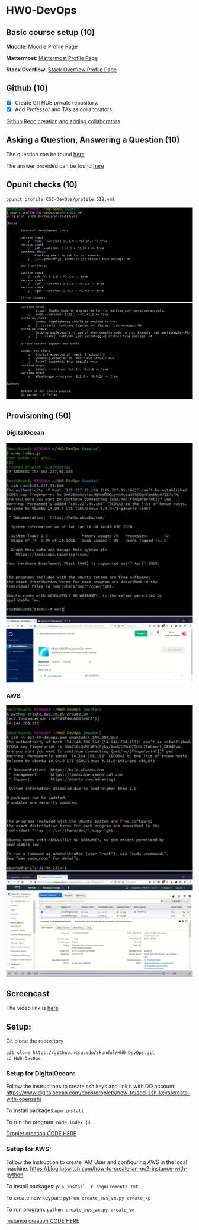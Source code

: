 # HW0-DevOps

## Basic course setup (10)
**Moodle**: [Moodle Profile Page](resources/moodle_profile.png)

**Mattermost**: [Mattermost Profile Page](resources/mattermost_profile.jpeg)

**Stack Overflow**: [Stack Overflow Profile Page](resources/stackoverflow_profile.png)


## Github (10)
- [X] Create GITHUB private repository.
- [X] Add Professor and TAs as collaborators.

[Github Repo creation and adding collaborators](resources/devops_hw0_1.png)


## Asking a Question, Answering a Question (10)
The question can be found [here](https://stackoverflow.com/c/ncsu/questions/1091)

The answer provided can be found [here](https://stackoverflow.com/c/ncsu/questions/1096/1120#1120)

## Opunit checks (10)
`opunit profile CSC-DevOps/profile:519.yml` <br>

![](resources/devops_hw0_3_1.png)
![](resources/devops_hw0_3_2.png)


## Provisioning (50)
### DigitalOcean
![](resources/DO.png)
![](resources/DO2.png)

### AWS
![](resources/AWS.png)
![](resources/AWS2.png)

## Screencast
The video link is [here](https://drive.google.com/open?id=1x_fcCxPQs2RZ2Xa6GyjCqjqt8ZwrEhfX)

## Setup:
Git clone the repository <br>
```
git clone https://github.ncsu.edu/skundal/HW0-DevOps.git
cd HW0-DevOps
```
### Setup for DigitalOcean:

Follow the instructions to create ssh keys and link it with DO account: https://www.digitalocean.com/docs/droplets/how-to/add-ssh-keys/create-with-openssh/

To install packages:`npm install`

To run the program: `node index.js`

[Droplet creation CODE HERE](index.js)

### Setup for AWS:

Follow the instruction to create IAM User and configuring AWS in the local machine: https://blog.ipswitch.com/how-to-create-an-ec2-instance-with-python

To install packages: `pip install -r requirements.txt`

To create new keypair: `python create_aws_vm.py create_kp`

To run program: `python create_aws_vm.py create_vm`  

[Instance creation CODE HERE](create_aws_vm.py)
